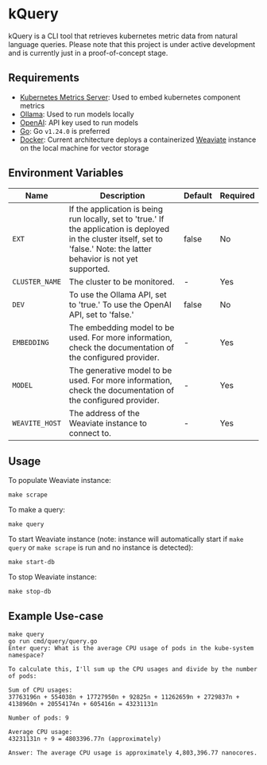 # kQuery

kQuery is a CLI tool that retrieves kubernetes metric data from natural language queries. Please note that this project is under active development and is currently just in a proof-of-concept stage.

## Requirements
- [Kubernetes Metrics Server](https://github.com/kubernetes-sigs/metrics-server): Used to embed kubernetes component metrics
- [Ollama](https://ollama.com/): Used to run models locally
- [OpenAI](https://openai.com/api/): API key used to run models
- [Go](https://go.dev/doc/install): Go `v1.24.0` is preferred
- [Docker](https://docs.docker.com/): Current architecture deploys a containerized [Weaviate](https://weaviate.io/) instance on the local machine for vector storage

## Environment Variables
| Name      | Description | Default | Required
| --------- | ----------- | ------- | --------
| `EXT`  | If the application is being run locally, set to 'true.' If the application is deployed in the cluster itself, set to 'false.' Note: the latter behavior is not yet supported. | false | No |
| `CLUSTER_NAME` | The cluster to be monitored. | - | Yes |
| `DEV`    | To use the Ollama API, set to 'true.' To use the OpenAI API, set to 'false.' | false | No |
| `EMBEDDING` | The embedding model to be used. For more information, check the documentation of the configured provider. | - | Yes 
| `MODEL` | The generative model to be used. For more information, check the documentation of the configured provider. | - | Yes 
| `WEAVITE_HOST` | The address of the Weaviate instance to connect to. | - | Yes

## Usage
To populate Weaviate instance:
```
make scrape
```

To make a query:
```
make query
```

To start Weaviate instance (note: instance will automatically start if `make query` or `make scrape` is run and no instance is detected):
```
make start-db
```

To stop Weaviate instance:
```
make stop-db
```

## Example Use-case
```
make query
go run cmd/query/query.go
Enter query: What is the average CPU usage of pods in the kube-system namespace?

To calculate this, I'll sum up the CPU usages and divide by the number of pods:

Sum of CPU usages:
37763196n + 554038n + 17727950n + 92825n + 11262659n + 2729837n + 4138960n + 20554174n + 605416n = 43231131n

Number of pods: 9

Average CPU usage:
43231131n ÷ 9 = 4803396.77n (approximately)

Answer: The average CPU usage is approximately 4,803,396.77 nanocores.
```